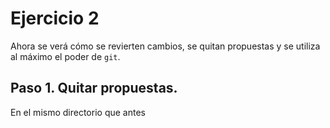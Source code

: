 # Ejercicio 2

Ahora se verá cómo se revierten cambios, se quitan propuestas y se
utiliza al máximo el poder de `git`.

## Paso 1. Quitar propuestas.

En el mismo directorio que antes